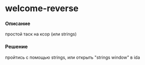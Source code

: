 # welcome-reverse

### Описание
простой таск на ксор (или strings)

### Решение
пройтись с помощью strings, или открыть "strings window" в ida